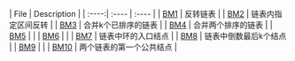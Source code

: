 | File | Description |
| :----:| :---- | :---- |
| [BM1](./BM1.py) | 反转链表 |
| [BM2](./BM2.py) | 链表内指定区间反转 |
| [BM3](./BM3.py) | 合并k个已排序的链表 |
| [BM4](./BM4.py) | 合并两个排序的链表 |
| [BM5](./BM5.py) |  |
| [BM6](./BM6.py) |  |
| [BM7](./BM7.py) | 链表中环的入口结点 |
| [BM8](./BM8.py) | 链表中倒数最后k个结点 |
| [BM9](./BM0.py) |  |
| [BM10](./BM10.py) | 两个链表的第一个公共结点 |
